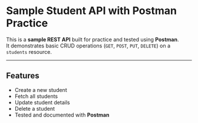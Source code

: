 #  Sample Student API with Postman Practice

This is a **sample REST API** built for practice and tested using **Postman**.  
It demonstrates basic CRUD operations (`GET`, `POST`, `PUT`, `DELETE`) on a `students` resource.

---

##  Features
- Create a new student
- Fetch all students
- Update student details
- Delete a student
- Tested and documented with **Postman**

